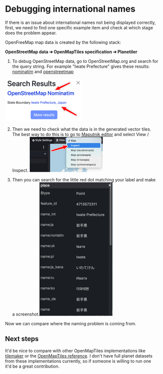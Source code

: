 # Debugging international names

If there is an issue about international names not being displayed correctly, first, we need to find one specific example item and check at which stage does the problem appear.

OpenFreeMap map data is created by the following stack:

**OpenStreetMap data ➔ OpenMapTiles specification ➔ Planetiler**

1. To debug OpenStreetMap data, go to OpenStreetMap.org and search for the query string. For example "Iwate Prefecture" gives these results: [nominatim](https://nominatim.openstreetmap.org/ui/details.html?osmtype=R&osmid=3792412&class=boundary) and [openstreetmap](https://www.openstreetmap.org/relation/3792412)

<img src="assets/osm.png" width=50% />

2. Then we need to check what the data is in the generated vector tiles. The best way to do this is to go to [Maputnik editor](https://maputnik.github.io/editor?style=https://tiles.openfreemap.org/styles/bright) and select View / Inspect.
   <img src="assets/inspect.png" width=50% />

3. Then you can search for the little red dot matching your label and make a screenshot.<img src="assets/maputnik.png" width=50% />

Now we can compare where the naming problem is coming from.

## Next steps

It'd be nice to compare with other OpenMapTiles implementations like [tilemaker](https://github.com/systemed/tilemaker) or the [OpenMapTiles reference](https://github.com/openmaptiles/openmaptiles). I don't have full planet datasets from these implementations currently, so if someone is willing to run one it'd be a great contribution.
